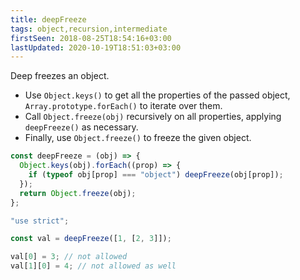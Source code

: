 ```yaml
---
title: deepFreeze
tags: object,recursion,intermediate
firstSeen: 2018-08-25T18:54:16+03:00
lastUpdated: 2020-10-19T18:51:03+03:00
---
```


Deep freezes an object.

- Use `Object.keys()` to get all the properties of the passed object, `Array.prototype.forEach()` to iterate over them.
- Call `Object.freeze(obj)` recursively on all properties, applying `deepFreeze()` as necessary.
- Finally, use `Object.freeze()` to freeze the given object.

```js
const deepFreeze = (obj) => {
  Object.keys(obj).forEach((prop) => {
    if (typeof obj[prop] === "object") deepFreeze(obj[prop]);
  });
  return Object.freeze(obj);
};
```

```js
"use strict";

const val = deepFreeze([1, [2, 3]]);

val[0] = 3; // not allowed
val[1][0] = 4; // not allowed as well
```

